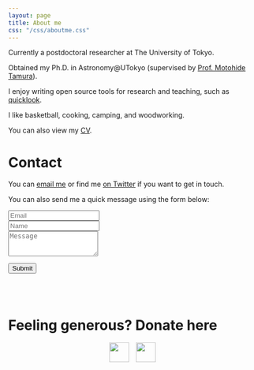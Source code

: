 ```yaml
---
layout: page
title: About me
css: "/css/aboutme.css"
---
```


<div id="aboutme-section">

<p class="about-text">
<span class="fa fa-briefcase about-icon"></span>
Currently a postdoctoral researcher at The University of Tokyo.
</p>

<p class="about-text">
<span class="fa fa-graduation-cap about-icon"></span>
Obtained my Ph.D. in Astronomy@UTokyo (supervised by
<a href="https://www.s.u-tokyo.ac.jp/en/people/tamura_motohide/" target="_blank">Prof. Motohide Tamura</a>).
</p>

<p class="about-text">
<span class="fa fa-code about-icon"></span>
I enjoy writing open source tools for research and teaching, such as <a href="https://github.com/jpdeleon/quicklook">quicklook</a>.
</p>

<p class="about-text">
<span class="fa fa-heart about-icon"></span>
I like basketball, cooking, camping, and woodworking.
</p>

<p class="about-text">
<span class="fa fa-globe about-icon"></span>
You can also view my <a href="https://github.com/jpdeleon/cv">CV</a>.
</p>

</div>

<div id="contactme-section">
<h1 id="contact">Contact</h1>

<!--
<div class="alert alert-danger" role="alert">
I will be away until XXX, with very limited time to work. My responses will be slow during this period.
</div>
-->


<p>You can <a href="mailto:jpdeleon.bsap@gmail.com">email me</a> or find me <a href="https://twitter.com/edxplore">on Twitter</a> if you want to get in touch.</p>

<form action="https://formspree.io/jpdeleon.bsap@gmail.com" method="POST" class="form" id="contact-form">
  <p>You can also send me a quick message using the form below:</p>
  <div class="row">
    <div class="col-xs-6">
      <input type="email" name="_replyto" class="form-control input-lg" placeholder="Email" title="Email">
    </div>
    <div class="col-xs-6">
      <input type="text" name="name" class="form-control input-lg" placeholder="Name" title="Name">
    </div>
  </div>
  <input type="hidden" name="_subject" value="New submission from jpdeleon.github.io">
  <textarea type="text" name="content" class="form-control input-lg" placeholder="Message" title="Message" required="required" rows="3"></textarea>
  <input type="text" name="_gotcha" style="display:none">
  <input type="hidden" name="_next" value="?message=Message sent" />

  <button type="submit" class="btn btn-lg btn-primary">Submit</button>
</form>

</div>

<br/>

<div id="feed-me">
  <br/>
  <h1>Feeling generous? Donate here</h1>
  <p align="center">
    <a style="display: inline-block;" href="https://www.paypal.com/paypalme/jpdeleonbsap">
      <img height="40" src="https://www.paypalobjects.com/webstatic/mktg/Logo/pp-logo-100px.png" />
    </a>
    <a style="display: inline-block; margin-left: 10px;" href="https://github.com/sponsors/jpdeleon">
      <img height="40" src="https://i.imgur.com/034B8vq.png" />
    </a>
  </p>

</div>
